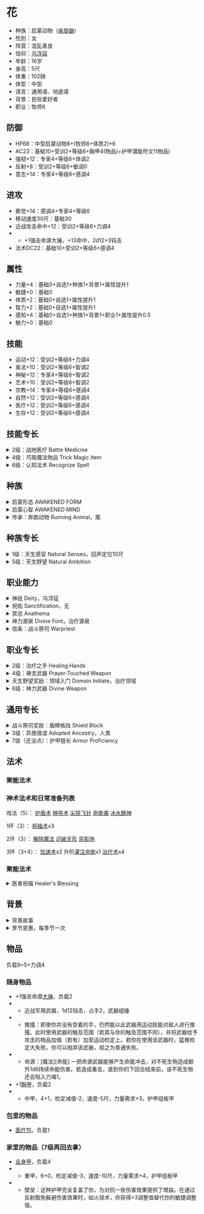 # 花

- 种族：启蒙动物（[疾旋鼬](https://2e.aonprd.com/Monsters.aspx?ID=1621#:~:text=Damibwas%20are%20domesticated%20hounds%20capable,underwater%20with%20grace%20and%20speed.)）
- 性别：女
- 阵营：混乱善良
- 信仰：[乌浮寇](https://pf2.huijiwiki.com/wiki/%E4%B9%8C%E6%B5%AE%E5%AF%87)
- 年龄：16岁
- 身高：5尺
- 体重：102磅
- 体型：中型
- 语言：通用语、地底语
- 背景：民俗爱好者
- 职业：牧师6

## 防御

- HP68：中型启蒙动物8+(牧师8+体质2)*6
- AC23：基础10+受训2+等级6+胸甲4(物品)+护甲潜能符文1(物品)
- 强韧+12：专家4+等级6+体调2
- 反射+8：受训2+等级6+敏调0
- 意志+14：专家4+等级6+感调4

## 进攻

- 察觉+14：感调4+专家4+等级6
- 移动速度30尺：基础30
- 近战攻击命中+12：受训2+等级6+力调4
- - +1强击命源大锤，+13命中，2d12+3钝击
- 法术DC22：基础10+受训2+等级6+感调4

## 属性

- 力量+4：基础0+自选1+种族1+背景1+属性提升1
- 敏捷+0：基础0
- 体质+2：基础0+自选1+属性提升1
- 智力+2：基础0+自选1+属性提升1
- 感知+4：基础0+自选1+种族1+背景1+职业1+属性提升0.5
- 魅力+0：基础0

## 技能

- 运动+12：受训2+等级6+力调4
- 奥法+10：受训2+等级6+智调2
- 神秘+12：专家4+等级6+智调2
- 艺术+10：受训2+等级6+智调2
- 宗教+14：专家4+等级6+感调4
- 自然+12：受训2+等级6+感调4
- 医疗+12：受训2+等级6+感调4
- 生存+12：受训2+等级6+感调4

## 技能专长

<details>
<summary>
2级：战地医疗 Battle Medicine
</summary>

[通用][治疗][操作][技能]

先决条件 医疗技能的熟练度达到受训

需求 你持握或穿戴着医疗工具

即使在激战中你也能包扎好伤口。尝试一次医疗检定，DC与治疗伤势相同，并且恢复相应数额的生命值。这么做不会移除受伤状态。和治疗伤势一样，如果你的熟练度达到最低要求，也可以用更高的DC尝试检定。目标随后将在1天内免疫你的战地医疗。这不会让目标免疫治疗伤势，也不会在其它情况下视为治疗伤势。
</details>

<details>
<summary>
4级：巧取魔法物品 Trick Magic Item 
</summary>

[通用][操作][技能]

先决条件 奥法、自然、神秘或宗教技能受训

你调查一件你通常情况下无法使用的魔法物品，尝试绕过限制暂时启动它。举例而言，本专长可允许战士用魔杖施法，法师用卷轴施放一个不在奥术列表中的法术。你必须了解物品被启动后的作用，否则就无法尝试巧取魔法物品。

用与该物品的魔法根源相匹配的技能进行检定，若你在尝试用物品施法，则与列表中有目标法术的根源相匹配的技能进行检定。奥术相关技能为奥法，原能相关技能为自然，异能相关技能为神秘，神术相关技能为宗教，有魔法特征但没有某项根源特征的物品可用上述四个技能中的任何一个。GM根据物品等级决定DC（或许会根据具体物品和情况做出调整）。

若你启动一件需要法术攻击调整值或法术DC的魔法物品，并且你无法施放对应根源的法术，则用你的等级加上智力、感知或魅力中最高的调整值，作为熟练度加值。若你在与物品根源相关的技能上的熟练度达到大师，改为获得受训熟练加值；若达到传奇，改为获得专家熟练加值。

- 成功 你可以消耗当前回合的其余动作来启动该物品，如同你可以正常使用它。
- 失败 你无法使用该物品，本回合无法再尝试巧取该魔法物品，但你可以在后续回合再尝试。
- 大失败 你无法使用该物品，并且无法再尝试巧取该魔法物品，直到下次进行每日准备。
</details>

<details>
<summary>
6级：认知法术 Recognize Spell 
</summary>

[通用][秘密][技能]

先决条件 奥法、自然、神秘或宗教技能受训

触发 视觉线内的生物施放一个你未准备或不在你法术库内的法术，或者一个陷阱或类似物件施放这类法术。你必须意识到法术被施放。

若你在该法术根源的相应技能上受训，并且该法术是个2环或更低环的常见法术，则你可以自动识别它（依然掷骰以尝试获得大成功，但你不会获得比成功更差的结果）。若你的技能熟练度达到专家，自动识别的法术最高环级提高到4环；若达到大师，提高到6环；若达到传奇，提高到10环。根据被施放的法术根源，GM暗骰奥法、自然、神秘或宗教检定。若你未在该技能上受训，则无法获得比失败更好的结果。

- 大成功 你正确识别出法术，并且在对抗它的豁免检定或AC上获得+1环境加值。
- 成功 你正确识别出法术。
- 失败 你未能识别出法术。
- 大失败 你将法术错认为另一个法术，由GM选择。
</details>

## 种族

<details>
<summary>
启蒙形态 AWAKENED FORM
</summary>

启蒙改变了你的形态，使你可以用语言说话，用双腿站立。你可以穿戴，持握，持用和使用物品。你如使用肢体来操作物品以及使用多少条肢体由你和你的GM决定，但你遵循的规则如同有两只手的类人生物。
</details>

<details>
<summary>
启蒙心智 AWAKENED MIND
</summary>

启蒙改变了你的心智。你不再是动物，但你仍然可以向你的同种动物提问，并从之获得答案，并且可以对你的同种动物使用交涉技能。通过回忆你的本能，你可以让自己被影响动物的法术和其他效果影响，如同你仍是动物一样。
</details>

<details>
<summary>
传承：奔跑动物 Running Animal，尾
</summary>

你是一种适合在陆地上高速奔跑的动物。通常你像狗一样用四肢奔跑，但也可以像袋鼠，鸸鹋或企鹅一样用两腿奔跑。 你具有30尺陆地速度，以及一种任选的动物攻击（通常为爪，颚，或尾；见边栏）。

尾：1d6钝击，娴熟，摔绊，无武装
</details>

## 种族专长

<details>
<summary>
1级：天生感官 Natural Senses，回声定位10尺
</summary>

[启蒙动物]

即便是在启蒙之后，仍然保持着敏锐的动物感官。从下列感官中选择适应你动物种类的一项：黑暗视觉，回声定位10尺，昏暗视觉，灵敏嗅觉（模糊感官）30尺，或则震颤感知（模糊感官）30尺。（回声定位允许你在所列范围内使用听觉作为精确感官。）如果你的动物种类通常没有特定类型的感官，你无法从此专长获得该感官。
</details>

<details>
<summary>
5级：天生野望 Natural Ambition
</summary>

[人类]

先决条件 启蒙心智

你从小就壮志勃勃，并且为了出人头地一直在努力奋斗，这让你在你所选择的职业领域上的进步卓越。你获得你自身职业的一个1级职业专长。你必须满足该专长的先决条件，你仅能在创建角色阶段延后选取该专长，以满足所选职业专长的先决条件。
</details>

## 职业能力

<details>
<summary>
神祇 Deity，乌浮寇
</summary>

作为牧师，你是一位你尊崇祂超过世间一切存在的神祇的凡人侍仆。在开拓者中最常见的神祇信仰在信仰中给出，一并列出的还有祂们的典范，关注范畴以及你作为这位神祇牧师所能获得的增益。你的神祇会为你一项技能以及该神祇的偏好武器上赋予受训熟练度。

你的神祇还会将法术加入到你的法术列表当中。只要你的牧师等级可以准备该环级的法术，你就可以如正常准备神术法术列表中的法术一般准备这些法术。且当你以此法准备它们时，即使这些法术通常不在神术法术列表当中，也会被视为神术法术。

偏好武器：大锤

神祇法术：1环快速移动，3环加速术，6环巨龙形态

神祇技能：运动
</details>

<details>
<summary>
祝佑 Sanctification，无
</summary>

根据你的神祇，祂赐下的祝佑会令你变得圣洁或邪秽。这会赋予你圣洁或邪秽特征，投身到波及各位面一切灵魂的善恶永恒斗争之中，并且可能会影响到其它能力。若你的神祇允许你“选择”圣洁或邪秽，你可以自由选择其一，而若你的神祇“要求”圣洁或邪秽，则你自动获得相应特征。如果你因为某种原因获得了对立的特征，你失去先前的特征直到完成一次赎罪术仪式。
</details>

<details>
<summary>
禁忌 Anathema
</summary>

与你神祇的理念根基相违背的行径是你信仰的禁忌。学习或施放禁忌法术，犯下禁忌行为或是使用禁忌物品都会让你失去自己神祇的恩惠。

对于那些不允许圣洁祝佑的神祇而言，施放圣洁法术很可能是一项禁忌。类似地，施放其它违背了你信仰目的与教条的法术会干扰你与自己神祇的连接。举例而言，施放法术来创造不死生物对于死亡女神法莱斯玛而言是禁忌。许多触犯禁忌的行为并不会完整列写在神祇的正式数据表上。对于一些擦边行为，你和你的GM应当商讨敲定哪些行为会触犯禁忌。

如果你触犯自己神祇禁忌的次数积累到一定程度，你会失去与自己神祇连接带来的魔法能力。而GM会决定你将失去哪些职业特征，通常而言其中会包括你的神力源泉和所有的牧师施法能力。只有通过举行赎罪术仪式来忏悔罪孽后你才能重新获得这些能力。

典范：拥抱变化与未来，用灵活掌控逆境，为他人带去自由与进步

禁忌：让自己与周围的环境停滞不前，把蛋压碎，污言秽语、恶语伤人
</details>

<details>
<summary>
神力源泉 Divine Font，治疗源泉
</summary>

经由你神祇的祝福，你获得了额外的法术来引导名为命能的生命力量或是它名为虚能的对立面。当你每日准备你的法术时，你可以准备额外的伤害术或治疗术法术，这取决于你的神祇。你神祇为你提供的神力源泉法术列写在第35-39页，你神祇的神力源泉条目中；若同时列出二者，则你可以在伤害术与治疗术中择一获得。一旦你做出选择，你就无法在没有神力介入的情况下更改神力源泉。

治疗源泉：你每日获得四个等同于你牧师法术位中最高环级的额外法术位。你只能在这些法术位当中准备治疗术法术。在5级时，额外法术位数目提高到五个，在15级时则提高到六个。
</details>

<details>
<summary>
信条：战斗祭司 Warpriest
</summary>

你在修会中接受了更多军事信条的训练，同时专注于法术与战斗。
- 第一信条（1级）：你在轻甲和中甲上受训，并且在强韧豁免上的熟练度提升到专家。你获得盾牌格挡通用专长，这是一个可以使用盾牌减少伤害的反应动作。如果你的神祇的偏好武器是简易武器或无武装攻击，你获得简单致命牧师专长。在13级时，如果你获得神力庇护职业能力，你在轻甲和中甲熟练度还会提升至专家。
- 第二信条（3级）： 你在军用武器上受训。
- 第三信条（7级）：你在你的神祇的偏好武器、简易武器和无武装攻击上的熟练度提升到专家。当你使用你的神祇的偏好武器在攻击检定中成功重击时，该武器的重击专精效果生效；此时你可以使用你的法术DC来替代你的职业DC。
- 第四信条（11级）：你在法术攻击调整值和法术DC上的熟练度提升至专家。
- 第五信条（15级）：你在强韧豁免上的熟练度提升至大师。当你在强韧豁免中掷出成功，你改为获得大成功。
- 最终信条（19级）：你在你神祇的偏好武器，法术攻击调整值和法术DC上的熟练度提升至大师。
</details>

## 职业专长

<details>
<summary>
2级：治疗之手 Healing Hands
</summary>

[牧师]

先决条件 治疗源泉

你的命能变得更加生机勃勃，滋养体魄。当你施放治疗术时，你掷d10而非d8。
</details>

<details>
<summary>
4级：祷言武器 Prayer-Touched Weapon
</summary>

[罕见][牧师][先知]

先决条件 神术施法，你追随一个善良神祇

频率 每轮1次

需求 你的上一个动作是施展一道非戏法的神术法术

你将神祇赋予你的神圣能量灌注进一件你持握的武器中。直到你的回合结束，该武器造成额外1d6正能量伤害。和通常一样，正能量只能伤害不死生物和有负能量治疗特性的生物。
</details>

<details>
<summary>
天生野望奖励：领域入门 Domain Initiate，治疗领域
</summary>

[牧师]

你的神祇赋予你一个与其力量相关的特殊法术。从你神祇的领域列表中，选择一个领域—一种包含于你信仰中并尤为引起你兴趣的主题。你获得该领域的初始领域法术，这是一种该领域独有而其它牧师不可用的法术。

施放聚能法术需要消耗1聚能点，你的初始聚能池拥有1点聚能点。你在每日准备时重新填满聚能池，并且在通过花费10分钟向你的神祇祈祷或是经由其它方式为祂的事业服务来使用再聚能行动后，也可以恢复1聚能点。

和戏法一样，聚能法术会自动升阶到你等级的一半，向上取整。聚能法术无需也无法使用法术位施放。你聚能池中的最大聚能点等同于你掌握的聚能法术数量，但上限为3点。关于聚能法术的完整规则在第298页给出。
</details>

<details>
<summary>
6级：神力武器 Divine Weapon
</summary>

[牧师]

触发 你在自己的回合中使用一个神术法术位施放了法术。

频率 每回合一次

你抽取残余的法术能量灌注到手中持用的武器当中。直到你的回合结束，该武器造成额外的1d4精魂伤害。若你具有圣洁特征或邪秽特征，使用该武器进行的打击会获得相同特征，且对具有对立特征的生物造成的额外伤害提升至2d4。
</details>

## 通用专长

<details>
<summary>
战斗祭司奖励：盾牌格挡 Shield Block
</summary>

[通用]

反应动作

触发：你已举起盾牌，并将要受到攻击造成的物理伤害（钝击、穿刺或挥砍）。

你眼疾手快地调整盾牌位置，接下一次猛击。你的盾牌为你减免等于盾牌硬度的伤害值。你和盾牌均会受到其余的伤害，这可能导致盾牌破损或被摧毁。
</details>

<details>
<summary>
3级：异族情谊 Adopted Ancestry，人类
</summary>

[通用]

你深谙另一个族裔的文化和传统，其原因可能是你在这个族裔当中出生并长大成人、或者与其成员有深交或恋情。选择一个常见族裔或另一个你有许可（access）的族裔。除了角色本身族裔的专长之外，你还可以从所选族裔的族裔专长列表中选取专长，前提是你不缺少这些专长需要用到的生理特征，具体由GM定夺。
</details>

<details>
<summary>
7级（还没点）：护甲擅长 Armor Proficiency
</summary>

[通用]

你的轻型护甲熟练度变为受训。若你已在轻型护甲上受训，则中型护甲熟练度变为受训。若轻型和中型护甲都已受训，则重型护甲熟练度变为受训。达到13级后，你在这种护甲类型上的熟练度变为专家。

特殊 你可以多次选取本专长。每次都会按照上文所述，在更重一档的护甲上受训。
</details>

<!--

专长规划：

1（族裔）：回声定位
2（技能、职业）：治疗之手
3（通用）：异族情谊
4（技能、职业）：祷言武器
5（族裔）：天生野望（领域入门，治疗）
6（技能、职业）：神力武器
7（通用）：护甲擅长（重甲）
8（技能、职业）：狂热奔涌
9（族裔）：多才多艺（女巫）
10（技能、职业）：战时补给
11（通用）：惊奇先攻
12（技能、职业）：神力抗驳

技能规划：

1：辨识异相
2：战地医疗
3：+自然
4：自然疗法
5：+神秘
6：迅速辨识
7：+自然
8：认知法术
9：+神秘
10：破除诅咒
11：+宗教
12：动物朋友

-->

## 法术

### 聚能法术

### 神术法术和日常准备列表

戏法（5）：
[护盾术](https://pf2.huijiwiki.com/wiki/%E6%8A%A4%E7%9B%BE%E6%9C%AF)
[神导术](https://pf2.huijiwiki.com/wiki/%E7%A5%9E%E5%AF%BC%E6%9C%AF)
[尖锐飞针](https://pf2.huijiwiki.com/wiki/%E5%B0%96%E9%94%90%E9%A3%9E%E9%92%88)
[命能袭](https://pf2.huijiwiki.com/wiki/%E5%91%BD%E8%83%BD%E8%A2%AD)
[冰水醒神](https://pf2.huijiwiki.com/wiki/%E5%86%B0%E6%B0%B4%E9%86%92%E7%A5%9E)

1环（3）：
[祝福术](https://pf2.huijiwiki.com/wiki/%E7%A5%9D%E7%A6%8F%E6%9C%AF)x3

2环（3）：
[解除魔法](https://pf2.huijiwiki.com/wiki/%E8%A7%A3%E9%99%A4%E9%AD%94%E6%B3%95)
[识破无形](https://pf2.huijiwiki.com/wiki/%E8%AF%86%E7%A0%B4%E6%97%A0%E5%BD%A2)
[异影驹](https://pf2.huijiwiki.com/wiki/%E5%BC%82%E5%BD%B1%E9%A9%B9)

3环（3+4）：
[加速术](https://pf2.huijiwiki.com/wiki/%E5%8A%A0%E9%80%9F%E6%9C%AF)x2
升阶[灌注命能](https://pf2.huijiwiki.com/wiki/%E7%81%8C%E6%B3%A8%E5%91%BD%E8%83%BD)x1
[治疗术](https://pf2.huijiwiki.com/wiki/%E6%B2%BB%E7%96%97%E6%9C%AF)x4

### 聚能法术

<details>
<summary>
医者祝福 Healer's Blessing 
</summary>

[罕见][牧师][专注][聚能]

射程 30尺；目标 1个自愿生物；

持续 1分钟

你的言语祝福生物，令其与命能的联结更为紧密。当目标从治疗法术恢复生命值时，它额外恢复2生命值。

目标仅会因为医者祝福从某个治疗法术第一次恢复生命值时恢复额外生命值，因此在持续时间中重复造成治疗的法术也只会恢复一次额外生命值。

升阶（+1） 额外恢复的生命值增加2点。
</details>

## 背景

<details>
<summary>
背景故事
</summary>

花是一只出生在一个不知道由谁创造的半位面里面的疾旋鼬。这里有许许多多各种各样的动物，不多的居民，以及半位面当前的主人，一棵古老的大树。由于半位面里的时间流逝非常缓慢，许多离开半位面旅行的住民都再也不会回来了，这里的居民越来越少。无聊的大树决定每隔一段时间就启蒙一只动物，可以陪它和剩下不多的居民一起聊聊天。

花被启蒙之后仍然是一只无忧无虑整天玩耍的疾旋鼬，毕竟呆在一个半位面里实在也没什么事可做。花和叫做星的少女聊了很多，在故事和书本中了解了很多芒吉文化。最让花感兴趣的是芒吉神祇乌浮寇，祂主张蜕变——不要安于现状，而是谋求变化和发展，而这正是花需要的。花决定离开半位面去了解这个叫做格拉里昂的大世界，去追寻这位神祇的教义。

花和大树以及星感谢并道别之后，从传送门离开了半位面，到达了芒吉莽原的树林里。花开始四处旅行，但非常糟糕的运气让她把第一个目的地选成了玛扎利。在玛扎利，木乃伊瓦尔克纳刚刚苏醒，被瓦尔克纳的天火统治的玛扎利明显不会欢迎一只外来的疾旋鼬加入。在花被丢了出去之后，花打听到在星球上芒吉莽原对面的天夏人会更喜欢狐狸一些。于是花制定了一个远大的目标——先去阿维斯坦，在路上通过传播乌浮寇的恩典来收集路费，然后坐船前往天夏。

到达了天夏的花发现虽然这里的人不怎么讨厌狐狸，但都对一只会说话的狐狸敬而远之，虽然偶尔能拿到给自己的类似贡品的食物，但花很难结交到什么朋友，积累什么财富，更别提传播乌浮寇的教义了。

不过花还是没有放弃旅行，她开始在天夏大陆四处转悠并参观天夏的各种寺庙建筑，终于在某个冬天前往谭杉寺的小路上被绊倒之后摔晕在了风雪里。再次醒来的时候，花发现自己已经躺在温暖的房间里，一个叫做蝶的美少女正在照顾自己。在惊讶于花会说话之后（虽然也许还有什么期待，但花是不会变成美少女的）和治疗能力之后，蝶邀请花住在这里帮忙做菜烧饭和治疗镇民。心存感激的花爽快地答应了，并开始尝试融入柳岸镇的生活。她的主要生活是在九耳神社帮忙治疗不谨慎的村民的伤口，没事做的时候也可以就站在神社里面摇摇摆摆，当作一只狐狸形状的吉祥物。

后来花才听说到谭杉寺已经废弃了并有鬼魂之类的不死生物在游荡，有些庆幸自己实际上没进去，又有些怀疑她是不是在接近的时候已经被，按照镇民的说法，‘诅咒’了呢？花决定开始仔细调查柳岸镇本地的民俗和传言，分辨哪些是真的哪些是假的——花相信只有打破这些神秘的邪恶，才能让柳岸镇踏上繁荣发展的道路。花要做的第一件事就是看看这个叫做“重现节”的活动是不是真的能起作用，于是决定亲自去参加一下。
</details>

<details>
<summary>
季节恩惠，每季节一次
</summary>

自由动作

触发 你将要为回忆知识做出任意检定；

效果 你具有一种洞察力，随着你回忆起了一个古老的寓言，模糊的传说，或适合手头主题的故事。此次回忆知识失去秘密特征。提高一级你回忆知识检定结果的成功度。
</details>

## 物品

负载9=5+力调4

### 随身物品

- +1强击命源[大锤](https://pf2.huijiwiki.com/wiki/%E5%A4%A7%E9%94%A4)，负载2
- - 近战军用武器，1d12钝击，占手2，武器组锤
- - 推撞：即使你并没有空着的手，仍然能以此武器用运动技能对敌人进行推撞。此时使用武器的触及范围（若其与你的触及范围不同），并将武器给予攻击的物品加值（若有）加至运动检定上。若你在使用该武器时，猛推检定大失败，你可以抛弃该武器，视之为普通失败。
- - 命源：[魔法][命能] 一把命源武器能够产生命能冲击，对不死生物造成额外1d6持续命能伤害。若造成重击，直到你的下回合结束前，该不死生物还会陷入力竭1。
- +1[胸甲](https://pf2.huijiwiki.com/wiki/%E8%83%B8%E7%94%B2)，负载2
- - 中甲，4+1，检定减值-2，速度-5尺，力量需求+3，护甲组板甲

### 包里的物品

- [医疗包](https://2e.aonprd.com/Equipment.aspx?ID=2727)，负载1

### 家里的物品（7级再回去拿）

- [全身甲](https://pf2.huijiwiki.com/wiki/%E5%85%A8%E8%BA%AB%E7%94%B2)，负载4
- - 重甲，6+0，检定减值-3，速度-10尺，力量需求+4，护甲组板甲
- - 壁垒：这种护甲完全复盖了你，为对抗一些伤害效果提供了增益。在通过反射豁免躲避伤害效果时，如火球术，你获得+3调整值替代你的敏捷调整值。